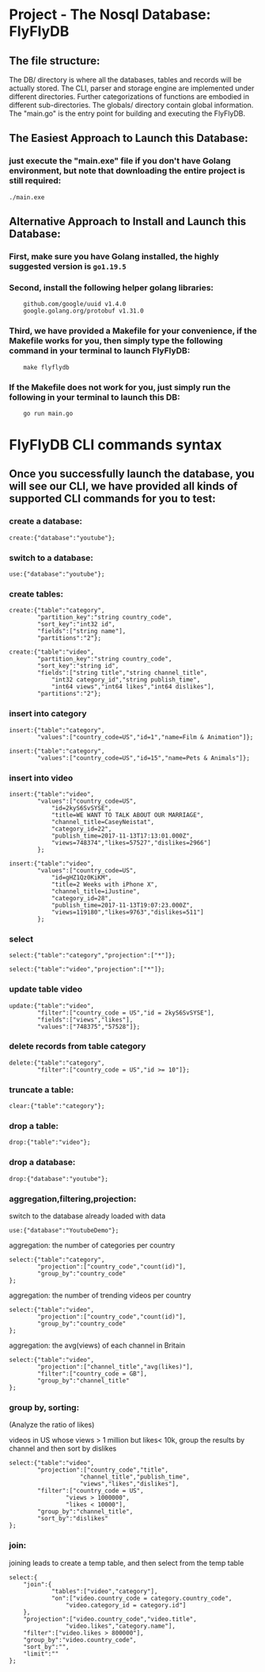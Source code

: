 # Project - The Nosql Database: FlyFlyDB
## The file structure:
The DB/ directory is where all the databases, tables and records will be actually stored. The CLI, parser and storage engine are implemented under different directories. Further categorizations of functions are embodied in different sub-directories. The globals/ directory contain global information. The "main.go" is the entry point for building and executing the FlyFlyDB.
## The Easiest Approach to Launch this Database:
### just execute the "main.exe" file if you don't have Golang environment, but note that downloading the entire project is still required:
```
./main.exe
```
## Alternative Approach to Install and Launch this Database:
### First, make sure you have Golang installed, the highly suggested version is ```go1.19.5```
### Second, install the following helper golang libraries:
```
	github.com/google/uuid v1.4.0
	google.golang.org/protobuf v1.31.0
```
### Third, we have provided a Makefile for your convenience, if the Makefile works for you, then simply type the following command in your terminal to launch FlyFlyDB:
```
    make flyflydb
```
### If the Makefile does not work for you, just simply run the following in your terminal to launch this DB:
```
    go run main.go
```
# FlyFlyDB CLI commands syntax
## Once you successfully launch the database, you will see our CLI, we have provided all kinds of supported CLI commands for you to test:
### create a database:
```Fly
create:{"database":"youtube"};
```
### switch to a database:
```Fly
use:{"database":"youtube"};
```
### create tables:
```Fly
create:{"table":"category",
        "partition_key":"string country_code",
        "sort_key":"int32 id",
        "fields":["string name"],
        "partitions":"2"};
```
```Fly
create:{"table":"video",
        "partition_key":"string country_code",
        "sort_key":"string id",
        "fields":["string title","string channel_title",
            "int32 category_id","string publish_time",
            "int64 views","int64 likes","int64 dislikes"],
        "partitions":"2"};
```
### insert into category
```Fly
insert:{"table":"category",
        "values":["country_code=US","id=1","name=Film & Animation"]};
```
```Fly
insert:{"table":"category",
        "values":["country_code=US","id=15","name=Pets & Animals"]};
```
### insert into video
```Fly
insert:{"table":"video",
        "values":["country_code=US",
            "id=2kyS6SvSYSE",
            "title=WE WANT TO TALK ABOUT OUR MARRIAGE",
            "channel_title=CaseyNeistat",
            "category_id=22",
            "publish_time=2017-11-13T17:13:01.000Z",
            "views=748374","likes=57527","dislikes=2966"]
        };
```
```Fly
insert:{"table":"video",
        "values":["country_code=US",
            "id=gHZ1Qz0KiKM",
            "title=2 Weeks with iPhone X",
            "channel_title=iJustine",
            "category_id=28",
            "publish_time=2017-11-13T19:07:23.000Z",
            "views=119180","likes=9763","dislikes=511"]
        };
```
### select
```Fly
select:{"table":"category","projection":["*"]};
```
```Fly
select:{"table":"video","projection":["*"]};
```
### update table video
```Fly
update:{"table":"video",
        "filter":["country_code = US","id = 2kyS6SvSYSE"],
        "fields":["views","likes"],
        "values":["748375","57528"]};
```
### delete records from table category
```Fly
delete:{"table":"category",
        "filter":["country_code = US","id >= 10"]};
```
### truncate a table:
```Fly
clear:{"table":"category"};
```
### drop a table:
```Fly
drop:{"table":"video"};
```
### drop a database:
```Fly
drop:{"database":"youtube"};
```

### aggregation,filtering,projection:
switch to the database already loaded with data
```Fly
use:{"database":"YoutubeDemo"};
```
aggregation: the number of categories per country
```Fly
select:{"table":"category",
		"projection":["country_code","count(id)"],
		"group_by":"country_code"
};
```
aggregation: the number of trending videos per country
```Fly
select:{"table":"video",
		"projection":["country_code","count(id)"],
		"group_by":"country_code"
};
```
aggregation: the avg(views) of each channel in Britain
```Fly
select:{"table":"video",
        "projection":["channel_title","avg(likes)"],
        "filter":["country_code = GB"],
        "group_by":"channel_title"
};
```
### group by, sorting:
(Analyze the ratio of likes)

videos in US whose views > 1 million but likes< 10k, group the results by channel and then sort by dislikes

```Fly
select:{"table":"video",
        "projection":["country_code","title",
        			"channel_title","publish_time",
        			"views","likes","dislikes"],
        "filter":["country_code = US",
        		"views > 1000000",
        		"likes < 10000"],
        "group_by":"channel_title",
        "sort_by":"dislikes"
};
```
### join:
joining leads to create a temp table, and then select from the temp table
```Fly
select:{
    "join":{
    		"tables":["video","category"],
    		"on":["video.country_code = category.country_code",
    			"video.category_id = category.id"]
    },
    "projection":["video.country_code","video.title",
    			"video.likes","category.name"],
    "filter":["video.likes > 800000"],
    "group_by":"video.country_code",
    "sort_by":"",
    "limit":""
};
```

